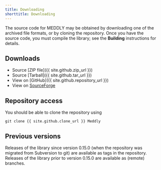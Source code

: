 ```yaml
---
title: Downloading
shorttitle: Downloading
---
```


The source code for MEDDLY may be obtained by downloading one of the archived
file formats, 
or by cloning the repository.
Once you have the source code, you must compile the library;
see the **Building** instructions for details.

## Downloads

* Source [ZIP file]({{ site.github.zip_url }})
* Source [Tarball]({{ site.github.tar_url }})
* View on [GitHub]({{ site.github.repository_url }})
* View on [SourceForge](https://sourceforge.net/projects/meddly/)

## Repository access

You should be able to clone the repository using
```
git clone {{ site.github.clone_url }} Meddly
```

## Previous versions

Releases of the library since version 0.15.0
(when the repository was migrated from Subversion to git)
are available as tags in the repository.
Releases of the library prior to version 0.15.0
are available as (remote) branches.
